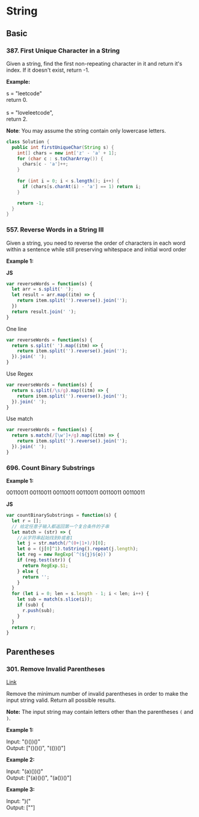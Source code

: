 # String

## Basic
### 387. First Unique Character in a String

Given a string, find the first non-repeating character in it and return it's index. If it doesn't exist, return -1.

**Example:**

<Codeblock>
<p>
s = "leetcode"<br>
return 0.<br><br>
s = "loveleetcode",<br>
return 2.<br>
</p>
</Codeblock>

**Note**: You may assume the string contain only lowercase letters.

```java
class Solution {
  public int firstUniqueChar(String s) {
    int[] chars = new int['z' - 'a' + 1];
    for (char c : s.toCharArray()) {
      chars[c - 'a']++;
    }
    
    for (int i = 0; i < s.length(); i++) {
      if (chars[s.charAt(i) - 'a'] == 1) return i;
    }

    return -1;
  }
}
```

### 557. Reverse Words in a String III

Given a string, you need to reverse the order of characters in each word within a sentence while still preserving whitespace and initial word order

**Example 1:**

<Codeblock>
<p>

</p>
</Codeblock>

**JS**
```js
var reverseWords = function(s) {
  let arr = s.split(' ');
  let result = arr.map((itm) => {
    return item.split('').reverse().join('');
  })
  return result.join(' ');
}
```

One line

```js
var reverseWords = function(s) {
  return s.split(' ').map((itm) => {
    return item.split('').reverse().join('');
  }).join(' ');
}
```

Use Regex
```js
var reverseWords = function(s) {
  return s.split(/\s/g).map((itm) => {
    return item.split('').reverse().join('');
  }).join(' ');
}
```

Use match
```js
var reverseWords = function(s) {
  return s.match(/[\w']+/g).map((itm) => {
    return item.split('').reverse().join('');
  }).join(' ');
}
```

### 696. Count Binary Substrings

**Example 1:**

00110011
00110011
00110011
00110011
00110011
00110011

**JS**
```js
var countBinarySubstrings = function(s) {
  let r = [];
  // 给定任意子输入都返回第一个复合条件的子串
  let match = (str) => {
    //从字符串起始找到0或者1
    let j = str.match(/^(0+|1+)/)[0];
    let o = (j[0]^1).toString().repeat(j.length);
    let reg = new RegExp(`^(${j}${o})`)
    if (reg.test(str)) {
      return RegExp.$1;
    } else {
      return '';
    }
  }
  for (let i = 0; len = s.length - 1; i < len; i++) {
    let sub = match(s.slice(i));
    if (sub) {
      r.push(sub);
    }
  }
  return r;
}

```

## Parentheses

### 301. Remove Invalid Parentheses
<a href="https://leetcode.com/problems/remove-invalid-parentheses/" target="_blank">Link</a>

Remove the minimum number of invalid parentheses in order to make the input string valid. Return all possible results.

**Note:** The input string may contain letters other than the parentheses `(` and `)`.

**Example 1:**

<Codeblock>
<p>
Input: "()())()"<br>
Output: ["()()()", "(())()"]
</p>
</Codeblock>

**Example 2:**

<Codeblock>
<p>
Input: "(a)())()"<br>
Output: ["(a)()()", "(a())()"]
</p>
</Codeblock>

**Example 3:**

<Codeblock>
<p>
Input: ")("<br>
Output: [""]
</p>
</Codeblock>